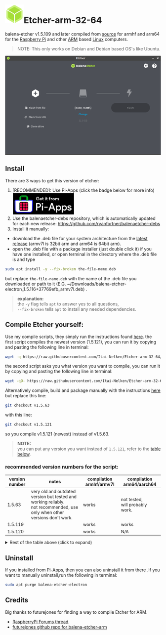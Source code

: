 # <img src="/screenshots/balena-etcher.png" alt="etcher-logo" width="60"/>Etcher-arm-32-64
balena-etcher v1.5.109 and later compiled from [source](https://github.com/balena-io/etcher) for armhf and arm64 for the [Raspberry Pi](https://www.raspberrypi.org) and other [ARM](https://en.wikipedia.org/wiki/ARM_architecture) based [Linux](https://en.wikipedia.org/wiki/Linux) computers.
>NOTE: This only works on Debian and Debian based OS's like Ubuntu.

![Etcher on rpi screenshot](/screenshots/etcher.png)


## Install
There are 3 ways to get this version of etcher:
1) [RECOMMENDED]: Use Pi-Apps (click the badge below for more info) <br> 
[![badge](https://github.com/Botspot/pi-apps/blob/master/icons/badge.png?raw=true)](https://github.com/Botspot/pi-apps) 
2) Use the balenaetcher-debs repository, which is automatically updated for each new release: https://github.com/ryanfortner/balenaetcher-debs
3) Install it manually: 
  - download the .deb file for your system architecture from the [latest release](https://github.com/Itai-Nelken/Etcher-arm-32-64/releases/latest) (armv7l is 32bit arm and arm64 is 64bit arm).
  - open the .deb file with a package installer (just double click it) if you have one installed, or open terminal in the directory where the .deb file is and type 
  ```bash
  sudo apt install -y --fix-broken the-file-name.deb
  ```
  but replace `the-file-name.deb` with the name of the .deb file you downloaded or path to it (E.G. ~/Downloads/balena-etcher-electron_1.5.116+37769efb_armv7l.deb) .
  >**explanation:**<br> the `-y` flag tells `apt` to answer yes to all questions,<br> `--fix-broken` tells `apt` to install any needed dependencies.

## Compile Etcher yourself:

Use my compile scripts, they simply run the instructions found [here](https://github.com/futurejones/balena-etcher-arm/blob/master/etcher-build/BUILD.md).
the first script compiles the newest version (1.5.121), you can run it by copying and pasting the following line in terminal:
```bash
wget -q https://raw.githubusercontent.com/Itai-Nelken/Etcher-arm-32-64/main/compile-etcher_v1.5.121.sh; bash compile-etcher_v1.5.121.sh; rm compile-etcher_v1.5.121.sh 
```
the second script asks you what version you want to compile, you can run it by copying and pasting the following line in terminal:
```bash
wget -qO- https://raw.githubusercontent.com/Itai-Nelken/Etcher-arm-32-64/main/compile-etcher-on-arm.sh; bash compile-etcher-on-arm.sh; rm compile-etcher-on-arm.sh
```
Alternatively compile, build and package manually with the instructions [here](https://github.com/futurejones/balena-etcher-arm/blob/master/etcher-build/BUILD.md)
but replace this line: 
```bash
git checkout v1.5.63
```
with this line:
```bash
git checkout v1.5.121
```
so you compile v1.5.121 (newest) instead of v1.5.63.
>**NOTE:**<br>you can put any version you want instead of `1.5.121`, refer to the [table below](https://github.com/Itai-Nelken/Etcher-arm-32-64#recommended-version-numbers-for-the-script).

### recommended version numbers for the script:
version number | notes | compilation armhf/armv7l | compilation arm64/aarch64 |
------------ | ------------- | ------------- | ------------- |
|1.5.63 | very old and outdated version but tested and working reliably.<br>not recommended, use only when other versions don't work. | works | not tested,<br>will probably work. |
|1.5.119 |  | works | works |
|1.5.120 | | works | N/A |
<details>
<summary>Rest of the table above (click to expand)</summary>
<br>
  
| version number | notes | compilation armhf/armv7l | compilation arm64/aarch64 |
| ------------ | ------------- | ------------- | ------------- |
| 1.5.109 | | works | works |
| 1.5.110 | | works | works |
| 1.5.111 | | works | works |
| 1.5.112 | [changelog](https://github.com/balena-io/etcher/blob/master/CHANGELOG.md#v15112). | works | works |
| 1.5.113 | | works | works |
| 1.5.114 | | works | works |
| 1.5.115 | | works | works |
| 1.5.116 | | works | works |
| 1.5.117 | | works | works |
| 1.5.118 | | works | works |
| 1.5.119 | | works | works |

</details>

## Uninstall
If you installed from [Pi-Apps](https://github.com/Botspot/pi-apps), then you can also uninstall it from there .If you want to manually uninstall,run the following in terminal:
```bash
sudo apt purge balena-etcher-electron
```

## Credits
Big thanks to futurejones for finding a way to compile Etcher for ARM.

- [RaspberryPi Forums thread](https://www.raspberrypi.org/forums/viewtopic.php?f=62&t=255205&start=25).
- [futurejones github repo for balena-etcher-arm](https://github.com/futurejones/balena-etcher-arm)
